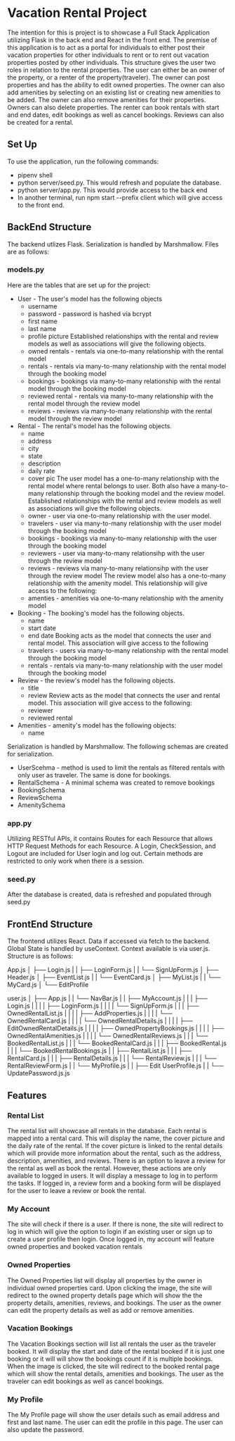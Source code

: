 # Vacation Rental Project

The intention for this is project is to showcase a Full Stack Application utilizing Flask in the back end and React in the front end. The premise of this application is to act as a portal for individuals to either post their vacation properties for other individuals to rent or to rent out vacation properties posted by other individuals. This structure gives the user two roles in relation to the rental properties. The user can either be an owner of the property, or a renter of the property(traveler). The owner can post properties and has the ability to edit owned properties. The owner can also add amenities by selecting on an existing list or creating new amenities to be added. The owner can also remove amenities for their properties. Owners can also delete properties. The renter can book rentals with start and end dates, edit bookings as well as cancel bookings. Reviews can also be created for a rental.

## Set Up

To use the application, run the following commands:

- pipenv shell
- python server/seed.py. This would refresh and populate the database.
- python server/app.py. This would provide access to the back end
- In another terminal, run npm start --prefix client which will give access to the front end.

## BackEnd Structure

The backend utlizes Flask. Serialization is handled by Marshmallow. Files are as follows:

### models.py

Here are the tables that are set up for the project:
- User - The user's model has the following objects
  - username
  - password - password is hashed via bcrypt
  - first name
  - last name
  - profile picture
  Established relationships with the rental and review models as well as associations will give the following objects.
  - owned rentals - rentals via one-to-many relationship with the rental model
  - rentals - rentals via many-to-many relationship with the rental model through the booking model
  - bookings - bookings via many-to-many relationship with the rental model through the booking model
  - reviewed rental - rentals via many-to-many relationship with the rental model through the review model
  - reviews - reviews via many-to-many relationship with the rental model through the review model
- Rental - The rental's model has the following objects.
  - name
  - address
  - city
  - state
  - description
  - daily rate
  - cover pic
  The user model has a one-to-many relationship with the rental model where rental belongs to user. Both also have a many-to-many relationship through the booking model and the review model.
  Established relationships with the rental and review models as well as associations will give the following objects.
  - owner - user via one-to-many relationship with the user model.
  - travelers - user via many-to-many relationship with the user model through the booking model
  - bookings - bookings via many-to-many relationship with the user through the booking model
  - reviewers - user via many-to-many relationsihp with the user through the review model
  - reviews - reviews via many-to-many relationsihp with the user through the review model
  The review model also has a one-to-many relationship with the amenity model. This relationship will give access to the following:
  - amenties - amenities via one-to-many relationship with the amenity model
- Booking - The booking's model has the following objects.
  - name
  - start date
  - end date
  Booking acts as the model that connects the user and rental model. This association will give access to the following
  - travelers - users via many-to-many relationship with the rental model through the booking model
  - rentals - rentals via many-to-many relationship with the user model through the booking model
- Review - the review's model has the following objects.
  - title
  - review
  Review acts as the model that connects the user and rental model. This association will give access to the following:
  - reviewer
  - reviewed rental
- Amenities - amenity's model has the following objects:
  - name

Serialization is handled by Marshmallow. The following schemas are created for serialization.

- UserScehma - method is used to limit the rentals as filtered rentals with only user as traveler. The same is done for bookings.
- RentalSchema - A minimal schema was created to remove bookings
- BookingSchema
- ReviewSchema
- AmenitySchema

### app.py

Utilizing RESTful APIs, it contains Routes for each Resource that allows HTTP Request Methods for each Resource. A Login, CheckSession, and Logout are included for User login and log out. Certain methods are restricted to only work when there is a session.

### seed.py

After the database is created, data is refreshed and populated through seed.py

## FrontEnd Structure

The frontend utilizes React. Data if accessed via fetch to the backend. Global State is handled by useContext. Context available is via user.js. Structure is as follows:

App.js
│   ├── Login.js
|   |       ├── LoginForm.js
|   |       └── SignUpForm.js
│   ├── Header.js
│   ├── EventList.js
|   |       └── EventCard.js
│   ├── MyList.js
|   |       └── MyCard.js
│   └── EditProfile

user.js
│ ├── App.js
| |   └── NavBar.js
| |        ├── MyAccount.js
| |        |    ├── Login.js
| |        |    |    ├── LoginForm.js
| |        |    |    └── SignUpForm.js
| |        |    ├── OwnedRentalList.js
| |        |    |    ├── AddProperties.js
| |        |    |    └── OwnedRentalCard.js
| |        |    |         └── OwnedRentalDetails.js
| |        |    |              ├── EditOwnedRentalDetails.js
| |        |    |              ├── OwnedPropertyBookings.js
| |        |    |              ├── OwnedRentalAmenities.js
| |        |    |              └── OwnedRentalReviews.js
| |        |    └── BookedRentalList.js
| |        |         └── BookedRentalCard.js
| |        |              ├── BookedRental.js
| |        |              └── BookedRentalBookings.js
| |        ├── RentalList.js
| |        |    ├── RentalCard.js 
| |        |    ├── RentalDetails.js
| |        |         └── RentalReview.js
| |        |              └── RentalReviewForm.js
| |        └── MyProfile.js
| |             ├── Edit UserProfile.js
| |             └── UpdatePassword.js.js

## Features

### Rental List
The rental list will showcase all rentals in the database. Each rental is mapped into a rental card. This will display the name, the cover picture and the daily rate of the rental. If the cover picture is linked to the rental details which will provide more information about the rental, such as the address, description, amenities, and reviews. There is an option to leave a review for the rental as well as book the rental. However, these actions are only available to logged in users. It will display a message to log in to perform the tasks. If logged in, a review form and a booking form will be displayed for the user to leave a review or book the rental.

### My Account
The site will check if there is a user. If there is none, the site will redirect to log in which will give the option to login if an existing user or sign up to create a user profile then login. Once logged in, my account will feature owned properties and booked vacation rentals

### Owned Properties
The Owned Properties list will display all properties by the owner in individual owned properties card. Upon clicking the image, the site will redirect to the owned property details page which will show the the property details, amenities, reviews, and bookings. The user as the owner can edit the property details as well as add or remove amenities.

### Vacation Bookings
The Vacation Bookings section will list all rentals the user as the traveler booked. It will display the start and date of the rental booked if it is just one booking or it will will show the bookings count if it is multiple bookings. When the image is clicked, the site will redirect to the booked rental page which will show the rental details, amenities and bookings. The user as the traveler can edit bookings as well as cancel bookings.

### My Profile
The My Profile page will show the user details such as email address and first and last name. The user can edit the profile in this page. The user can also update the password.